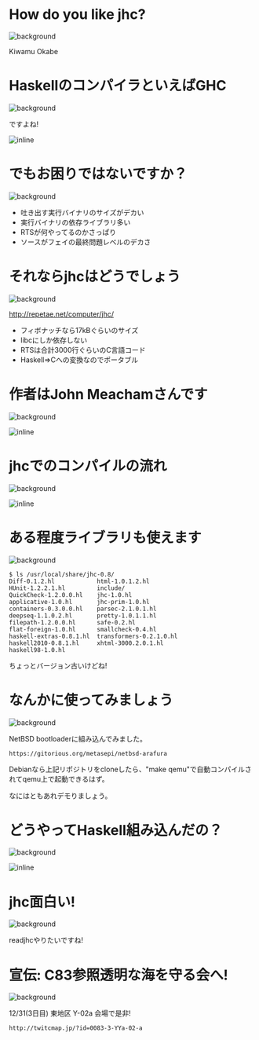 # How do you like jhc?
![background](doudesyo.png)

Kiwamu Okabe

# HaskellのコンパイラといえばGHC

![background](debian_clear.png)

ですよね!

![inline](HaskellLogoStyPreview-1.png)

# でもお困りではないですか？

![background](debian_clear.png)

* 吐き出す実行バイナリのサイズがデカい
* 実行バイナリの依存ライブラリ多い
* RTSが何やってるのかさっぱり
* ソースがフェイの最終問題レベルのデカさ

# それならjhcはどうでしょう

![background](debian_clear.png)

http://repetae.net/computer/jhc/

* フィボナッチなら17kBぐらいのサイズ
* libcにしか依存しない
* RTSは合計3000行ぐらいのC言語コード
* Haskell=>Cへの変換なのでポータブル

# 作者はJohn Meachamさんです

![background](debian_clear.png)

![inline](john.png)

# jhcでのコンパイルの流れ

![background](debian_clear.png)

![inline](draw/1_jhc_compile.png)

# ある程度ライブラリも使えます

![background](debian_clear.png)

~~~
$ ls /usr/local/share/jhc-0.8/
Diff-0.1.2.hl            html-1.0.1.2.hl
HUnit-1.2.2.1.hl         include/
QuickCheck-1.2.0.0.hl    jhc-1.0.hl
applicative-1.0.hl       jhc-prim-1.0.hl
containers-0.3.0.0.hl    parsec-2.1.0.1.hl
deepseq-1.1.0.2.hl       pretty-1.0.1.1.hl
filepath-1.2.0.0.hl      safe-0.2.hl
flat-foreign-1.0.hl      smallcheck-0.4.hl
haskell-extras-0.8.1.hl  transformers-0.2.1.0.hl
haskell2010-0.8.1.hl     xhtml-3000.2.0.1.hl
haskell98-1.0.hl
~~~

ちょっとバージョン古いけどね!

# なんかに使ってみましょう

![background](NetBSD.png)

NetBSD bootloaderに組み込んでみました。

~~~
https://gitorious.org/metasepi/netbsd-arafura
~~~

Debianなら上記リポジトリをcloneしたら、"make qemu"で自動コンパイルされてqemu上で起動できるはず。

なにはともあれデモりましょう。

# どうやってHaskell組み込んだの？

![background](debian_clear.png)

![inline](draw/2_netbsd.png)

# jhc面白い!

![background](readghc1.png)

readjhcやりたいですね!

# 宣伝: C83参照透明な海を守る会へ!

![background](haskell-logo.png)

12/31(3日目) 東地区 Y-02a 会場で是非!

~~~
http://twitcmap.jp/?id=0083-3-YYa-02-a
~~~
